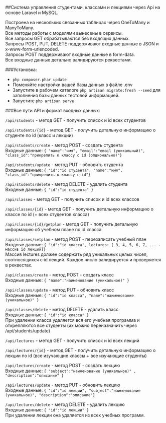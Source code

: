 ##Система управления студентами, классами и лекциями через Api на основе Laravel и MySQL.

Построена на нескольких связанных таблицах через OneToMany и ManyToMany.  
Все методы работы с моделями вынесены в сервисы.  
Все запросы GET обрабатываются без входящих данных.  
Запросы POST, PUT, DELETE поддерживают входные данные в JSON и x-www-form-urlencoded.  
Запросы POST поддерживают входные данные в form-data.  
Все входные данные детально валидируются реквестами.  

###Установка:
- `php composer.phar update`
- Поменяйте настройки вашей базы данных в файле .env
- Запустите в рабочем каталоге `php artisan migrate:fresh --seed` для заполнения базы данных тестовой информацией.
- Запустите `php artisan serve`

###Все пути API и формат входных данных:

`/api/students` - метод GET - получить список и id всех студентов

`/api/students/{id}` - метод GET - получить детальную информацию о студенте по id (класс и лекции)

`/api/students/create` - метод POST - создать студента  
Входные данные: `{ "name":"имя", "email":"email (уникальный)", "class_id":"прикрепить к классу с id (опционально)"}`

`/api/students/update` - метод PUT - обновить студента  
Входные данные: `{ "id":"id студента", "name":"имя", "class_id":"прикрепить к классу с id"}`

`/api/students/delete` - метод DELETE - удалить студента  
Входные данные: `{ "id":"id студента" }`



`/api/classes` - метод GET - получить список и id всех классов

`/api/classes/{id}` - метод GET - получить детальную информацию о классе по id (+ всех студентов класса)

`/api/classes/{id}/getplan` - метод GET - получить детальную информацию об учебном плане по id класса

`/api/classes/setplan` - метод POST - перезаписать учебный план  
Входные данные: `{ "id":"id класса", lectures: [ 3, 4, 5, 6, 7, ... - массив id лекций]} `  
Массив lectures должен содержать ряд уникальных целых чисел, соотносящихся с id лекций. Каждое число валидируется и проверяется в реквестах.

`/api/classes/create` - метод POST - создать класс  
Входные данные: `{ "name":"наименование (уникальное)" }`

`/api/classes/update` - метод PUT - обновить класс  
Входные данные: `{ "id":"id класса", "name":"наименование (уникальное)" }`

`/api/classes/delete` - метод DELETE - удалить класс  
Входные данные: `{ "id":"id класса" }`  
При удалении класса удаляется вся его учебная программа и открепляются все студенты (их можно переназначить через /api/students/update)



`/api/lectures` - метод GET - получить список и id всех лекций

`/api/lectures/{id}` - метод GET - получить детальную информацию о лекции по id (все изучающие классы + все изучающие студенты)

`/api/lectures/create` - метод POST - создать лекцию  
Входные данные: `{ "subject":"наименование (уникальное)" , "description":"описание" }`

`/api/lectures/update` - метод PUT - обновить лекцию  
Входные данные: `{ "id":"id лекции", "subject":"наименование (уникальное)", "description":"описание"}`

`/api/lectures/delete` - метод DELETE - удалить лекцию  
Входные данные: `{ "id":"id лекции" }`  
При удалении лекции она удаляется из всех учебных программ.  
